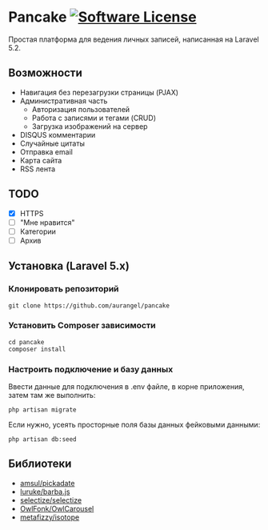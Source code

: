 # Pancake [![Software License](https://img.shields.io/badge/license-MIT-brightgreen.svg?style=flat-square)](LICENSE.md)
Простая платформа для ведения личных записей, написанная на Laravel 5.2.

## Возможности
* Навигация без перезагрузки страницы (PJAX)
* Административная часть
    * Авторизация пользователей
    * Работа с записями и тегами (CRUD)
    * Загрузка изображений на сервер
* DISQUS комментарии
* Случайные цитаты
* Отправка email
* Карта сайта
* RSS лента

## TODO
- [x] HTTPS
- [ ] "Мне нравится"
- [ ] Категории
- [ ] Архив

## Установка (Laravel 5.x)
### Клонировать репозиторий

    git clone https://github.com/aurangel/pancake

### Установить Composer зависимости

    cd pancake
    composer install
    
### Настроить подключение и базу данных

Ввести данные для подключения в .env файле, в корне приложения, затем там же выполнить: 

    php artisan migrate

Если нужно, усеять просторные поля базы данных фейковыми данными: 

    php artisan db:seed

## Библиотеки

- [amsul/pickadate](https://github.com/amsul/pickadate.js)
- [luruke/barba.js](https://github.com/luruke/barba.js)
- [selectize/selectize](https://github.com/selectize/selectize.js)
- [OwlFonk/OwlCarousel](https://github.com/OwlFonk/OwlCarousel)
- [metafizzy/isotope](https://github.com/metafizzy/isotope)
